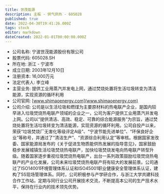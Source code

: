 ```yaml
---
title: 世茂能源
description: 主板 - 供气供热 - 605028
published: true
date: 2022-04-30T19:41:26.000Z
tags: stock
editor: markdown
dateCreated: 2022-01-01T00:00:00.000Z
---
```


- 公司名称: 宁波世茂能源股份有限公司
- 股票代码: 605028.SH
- 所在地: 浙江 - 宁波市
- 成立日期: 2003年12月10日
- 注册资本: 16,000万元
- 法定代表人: 李立峰
- 主营业务: 提供工业用蒸汽并发电上网，通过焚烧处置将生活垃圾转变为清洁能源，实现资源的循环利用
- 公司官网: [www.shimaoenergy.com](www.shimaoenergy.com)
- 公司介绍: 公司是以生活垃圾和燃煤为主要原材料的热电联产企业，是国内较早进入垃圾焚烧热电联产领域的企业之一，公司为客户提供工业用蒸汽并发电上网。公司以“提供清洁、高效、稳定、可靠的综合能源服务”为宗旨，通过焚烧处置将生活垃圾转变为清洁能源，实现资源的循环利用。公司自投产以来，荣获“垃圾焚烧厂无害化等级评定A级”、“宁波节能先进单位”、“环保良好企业”等称号，并通过了“清洁生产”、“资源综合利用认定”等审核。根据国家发改委、国家能源局发布的《关于促进生物质能供热发展的指导意见》，国家鼓励稳步发展城镇生活垃圾焚烧热电联产，加快垃圾焚烧发电向热电联产转型升级。随着国家逐步重视垃圾焚烧热电联产，出台一系列政策鼓励垃圾焚烧热电联产的产业化发展，公司未来垃圾焚烧热电联产将有较大的发展前景。公司通过了ISO14001环境管理体系认证和ISO45001职业健康安全管理体系认证，建构了5S现场管理体系。同时，公司积极参与产学研合作，与浙江大学共建科技合作工作站，定期与同行业公司开展技术交流，不断提高本公司的生产技术水平，保持在行业内的技术领先优势。


